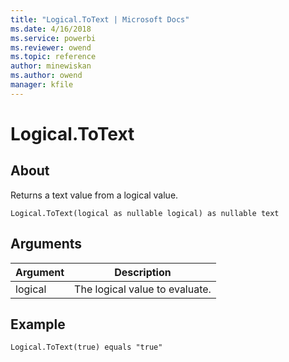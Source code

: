```yaml
---
title: "Logical.ToText | Microsoft Docs"
ms.date: 4/16/2018
ms.service: powerbi
ms.reviewer: owend
ms.topic: reference
author: minewiskan
ms.author: owend
manager: kfile
---
```

# Logical.ToText

  
## About  
Returns a text value from a logical value.  
  
```  
Logical.ToText(logical as nullable logical) as nullable text  
```  
  
## Arguments  
  
|Argument|Description|  
|------------|---------------|  
|logical|The logical value to evaluate.|  
  
## Example  
  
```  
Logical.ToText(true) equals "true"  
```  
